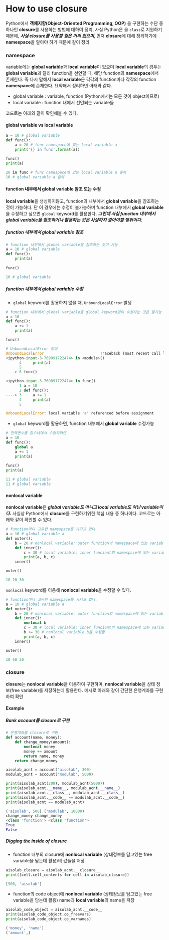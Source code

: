 # How to use closure

Python에서 **객체지향(Object-Oriented Programming, OOP)** 을 구현하는 수단 중 하나인  **closure**를 사용하는 방법에 대하여 정리, 사실 Python은 을 `class`로 지원하기 때문에, ***사실 closure를 사용할 일은 거의 없으며***, 먼저 **closure**에 대해 정리하기에 **namespace**을 알아야 하기 때문에 같이 정리

### namespace

variable에는 **global variable**과 **local variable**이 있으며 **local variable**의 경우는 **global variable**과 달리 function을 선언할 때, 해당 function의 **namespace**에서 존재한다. 즉 다시 말해서 **local variable**은 각각의 function마다 각각의 function **namespace**에 존재한다. 요약해서 정리하면 아래와 같다.

* global variable : variable, function (Python에서는 모든 것이 object이므로)
* local variable : function 내에서 선언되는 variable들

코드로는 아래와 같이 확인해볼 수 있다.

#### global variable vs local variable
```python
a = 10 # global variable
def func():
	a = 20 # func namespace에 있는 local variable a
	print('{} in func'.format(a))

func()
print(a)
```

```python
20 in func # func namespace에 있는 local variable a 출력
10 # global variable a 출력
```

#### function 내부에서 global variable 참조 또는 수정
**local variable**을 생성하지않고, function의 내부에서 **global variable**을 참조하는 것이 가능하다. 단 이 경우에는 수정이 불가능하며 function 내부에서 **global variable**을 수정하고 싶으면 `global` keyword를 활용한다. ***그런데 사실 function 내부에서 global variable을 참조하거나 활용하는 것은 사실하지 말아야할 행위이다.***

##### function 내부에서 global variable 참조
```python
# function 내부에서 global variable을 참조하는 것이 가능
a = 10 # global variable
def func():
    print(a)
    
func()
```

```python
10 # global variable
```

##### function 내부에서 global variable 수정 
* `global` keyword를 활용하지 않을 때, `UnboundLocalError` 발생
```python
# function 내부에서 global variable을 global keyword없이 수정하는 것은 불가능
a = 10
def func():
    a += 1
    print(a)

func()
```

```python
# UnboundLocalError 발생
UnboundLocalError                         Traceback (most recent call last)
<ipython-input-3-769091722474> in <module>()
      4     print(a)
      5 
----> 6 func()

<ipython-input-3-769091722474> in func()
      1 a = 10
      2 def func():
----> 3     a += 1
      4     print(a)
      5 

UnboundLocalError: local variable 'a' referenced before assignment
```

* `global` keyword를 활용하면, function 내부에서 **global variable** 수정가능

```python
# 전역변수를 함수내에서 수정하려면
a = 10
def func():
    global a
    a += 1
    print(a)
    
func()
print(a)
```

```python
11 # global variable 
11 # global variable
```

#### nonlocal variable
**nonlocal variable**은 ***global variable도 아니고 local variable도 아닌 variable이다.*** 사실상 Python에서 **closure**를 구현하기위한 핵심 내용 중 하나이다. 코드로는 아래와 같이 확인할 수 있다.

```python
# function마다 고유한 namespace를 가지고 있다.
a = 10 # global variable a 
def outer():
    b = 20 # nonlocal variable: outer function의 namespace에 있는 variable b
    def inner():
        c = 30 # local variable: inner funciont의 namespace에 있는 variable c
        print(a, b, c)
    inner()

outer()
```

```python
10 20 30
```

`nonlocal` keyword를 이용해 **nonlocal variable**을 수정할 수 있다.

```python
# function마다 고유한 namespace를 가지고 있다.
a = 10 # global variable a 
def outer():
    b = 20 # nonlocal variable: outer function의 namespace에 있는 variable b
    def inner():
        nonlocal b
        c = 30 # local variable: inner funciont의 namespace에 있는 variable c
        b += 30 # nonlocal variable b를 수정함
        print(a, b, c)
    inner()

outer()
```

```python
10 50 30
```
### closure
**closure**는 **nonlocal variable**을 이용하여 구현하며, **nonlocal variable**을 상태 정보(free variable)를 저장하는데 활용한다. 예시로 아래와 같이 간단한 은행계좌를 구현하여 확인

#### Example
##### Bank account를 closure로 구현
```python
# 은행계좌를 closure로 구현
def account(name, money):
    def change_money(amount):
        nonlocal money
        money += amount
        return name, money
    return change_money

aisolab_acnt = account('aisolab', 300)
modulab_acnt = account('modulab', 5000)

print(aisolab_acnt(200), modulab_acnt(5000))
print(aisolab_acnt.__name__, modulab_acnt.__name__)
print(aisolab_acnt.__class__, modulab_acnt.__class__)
print(aisolab_acnt.__code__ == modulab_acnt.__code__)
print(aisolab_acnt == modulab_acnt)
```

```python
('aisolab', 500) ('modulab', 10000)
change_money change_money
<class 'function'> <class 'function'>
True
False
```

##### Digging the inside of closure
* function 내부의 closure에 **nonlocal variable** (상태정보를 담고있는 free variable을 담는데 활용)의 값들을 저장

```python
aisolab_closure = aisolab_acnt.__closure__
print([cell.cell_contents for cell in aisolab_closure])
```

```python
[500, 'aisolab']
```

* function의 code object에 **nonlocal variable** (상태정보를 담고있는 free variable을 담는데 활용) name과 **local variable**의 name을 저장

```python
aisolab_code_object = aisolab_acnt.__code__
print(aisolab_code_object.co_freevars)
print(aisolab_code_object.co_varnames)
```

```python
('money', 'name')
('amount',)
```
